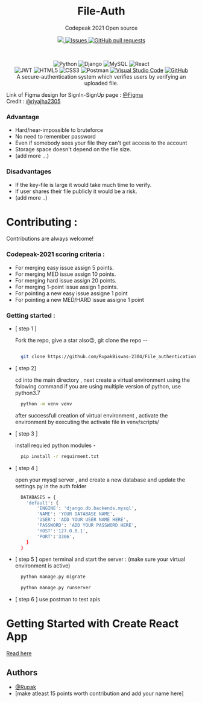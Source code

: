 

<!-- markdownlint-configure-file {
  "MD013": {
    "code_blocks": false,
    "tables": false
  },
  "MD033": false,
  "MD041": false
} -->
<div align="center">

# File-Auth

Codepeak 2021 Open source 
<p align="center">
    <a href="https://www.codepeak.tech/">
      <img src="https://img.shields.io/badge/Codepeak-2021-blue" />
    </a>
    <a href="https://github.com/RupakBiswas-2304/File_authentication/issues">
      <img alt="Issues" src="https://img.shields.io/github/issues/RupakBiswas-2304/File_authentication?color=0088ff" />
    </a>
    <a href="https://github.com/RupakBiswas-2304/File_authentication/pulls">
      <img alt="GitHub pull requests" src="https://img.shields.io/github/issues-pr/RupakBiswas-2304/File_authentication?color=0088ff" />
    </a>
  </p>
  <br/>
<!-- [![codepeak](https://img.shields.io/badge/Codepeak-2021-blue)](https://www.codepeak.tech/) -->

![Python](https://img.shields.io/badge/python-3670A0?style=for-the-badge&logo=python&logoColor=ffdd54)
![Django](https://img.shields.io/badge/django-%23092E20.svg?style=for-the-badge&logo=django&logoColor=white)
![MySQL](https://img.shields.io/badge/mysql-%2300f.svg?style=for-the-badge&logo=mysql&logoColor=white)
![React](https://img.shields.io/badge/react-%2320232a.svg?style=for-the-badge&logo=react&logoColor=%2361DAFB) <br/>
![JWT](https://img.shields.io/badge/JWT-black?style=for-the-badge&logo=JSON%20web%20tokens)
![HTML5](https://img.shields.io/badge/html5-%23E34F26.svg?style=for-the-badge&logo=html5&logoColor=white)
![CSS3](https://img.shields.io/badge/css3-%231572B6.svg?style=for-the-badge&logo=css3&logoColor=white)
![Postman](https://img.shields.io/badge/Postman-FF6C37?style=for-the-badge&logo=postman&logoColor=white)
[![Visual Studio Code](https://img.shields.io/badge/--007ACC?logo=visual%20studio%20code&logoColor=ffffff)](https://code.visualstudio.com/)
[![GitHub](https://img.shields.io/badge/--181717?logo=github&logoColor=ffffff)](https://github.com/File_authentication)
<br/>
A secure-authentication system which verifies users by verifying an uploaded file.

</div>


<div >
  <div align="left">Link of Figma design for SignIn-SignUp page : 
  <a href="https://www.figma.com/file/GZN1Riyavg69vflQ9XKz0S/codepeak?node-id=41%3A43"> @Figma </a> </div>
  <div> Credit : <a href="https://www.github.com/riyajha2305"> @riyajha2305</a><div>
</div>

### Advantage

- Hard/near-impossible to bruteforce 
- No need to remember password
- Even if somebody sees your file they can't get access to the account
- Storage space doesn't depend on the file size.
- (add more ...)

### Disadvantages

- If the key-file is large it would take much time to verify.
- If user shares their file publicly it would be a risk.
- (add more ..)

# Contributing :

Contributions are always welcome!

### Codepeak-2021 scoring criteria : 
- For merging easy issue assign 5 points.
- For merging MED issue assign 10 points.
- For merging hard issue assign 20 points.
- For merging 1-point issue assign 1 points.
- For pointing a new easy issue assigne 1 point
- For pointing a new MED/HARD issue assigne 1 point

### Getting started : 

- [ step 1 ] 

  Fork the repo, give a star also😉, git clone the repo --

  ```bash 

    git clone https://github.com/RupakBiswas-2304/File_authentication.git

  ```
- [ step 2]

  cd into the main directory , next create a virtual environment using the folowing command 
  if you are using multiple version of python, use python3.7 

  ```bash 
    python -m venv venv
  ```
  after successfull creation of virtual environment , activate the environment by executing the activate file in venv/scripts/

- [ step 3 ]

  install requied python modules -

  ```bash 
    pip install -r requirment.txt
  ```

- [ step 4 ]

  open your mysql server , and create a new database and update the settings.py in the auth folder
  ```bash
    DATABASES = {
      'default': {
          'ENGINE': 'django.db.backends.mysql',
          'NAME': 'YOUR DATABASE NAME',
          'USER': 'ADD YOUR USER NAME HERE',
          'PASSWORD': 'ADD YOUR PASSWORD HERE',
          'HOST':'127.0.0.1',
          'PORT':'3306',
      }
    }
  ```
- [ step 5 ]
  open terminal and start the server : 
  (make sure your virtual environment is active)

  ```bash 
    python manage.py migrate
  ```
  ```bash 
    python manage.py runserver
  ```
- [ step 6 ]
  use postman to test apis
    
#
    
# Getting Started with Create React App

[Read here](https://github.com/pushkar2112/File_authentication/blob/patch-1/react.md)

  
## Authors

- [@Rupak](https://www.github.com/RupakBiswas-2304)
- [make atleast 15 points worth contribution and add your name here]
